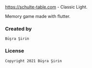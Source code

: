 https://schulte-table.com  - Classic Light.

Memory game made with flutter.

### Created by
    Büşra Şirin 


### License

    Copyright 2021 Büşra Şirin

  
